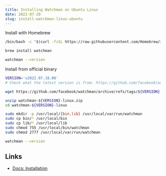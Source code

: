 ```yaml
---
title: Installing Watchman on Ubuntu Linux
date: 2022-07-20
slug: install-watchman-linux-ubuntu
---
```


Install with Homebrew

```bash
/bin/bash -c "$(curl -fsSL https://raw.githubusercontent.com/Homebrew/install/HEAD/install.sh)"

brew install watchman

watchman --version
```

Install from official binary

```bash
VERSION='v2022.07.18.00'
# Check what the latest version is from: https://github.com/facebook/watchman/releases/latest

wget https://github.com/facebook/watchman/archive/refs/tags/${VERSION}.zip

unzip watchman-${VERSION}-linux.zip
cd watchman-${VERSION}-linux

sudo mkdir -p /usr/local/{bin,lib} /usr/local/var/run/watchman
sudo cp bin/* /usr/local/bin
sudo cp lib/* /usr/local/lib
sudo chmod 755 /usr/local/bin/watchman
sudo chmod 2777 /usr/local/var/run/watchman

watchman --version
```


Links
---

- [Docs: Installation](https://facebook.github.io/watchman/docs/install.html)